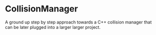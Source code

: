 # CollisionManager
A ground up step by step approach towards a C++ collision manager that can be later plugged into a larger larger project.
